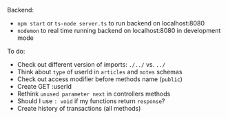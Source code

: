 Backend:
- `npm start` or `ts-node server.ts` to run backend on localhost:8080
- `nodemon` to real time running backend on localhost:8080 in development mode

To do:
- Check out different version of imports: `./../` vs. `../`
- Think about `type` of userId in `articles` and `notes` schemas
- Check out access modifier before methods name (`public`)
- Create GET :userId
- Rethink `unused parameter next` in controllers methods
- Should I use `: void` if my functions return `response`?
- Create history of transactions (all methods)
